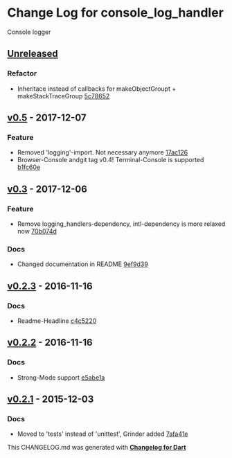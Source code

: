 # Change Log for console_log_handler
Console logger

## [Unreleased](http://github.com/mikemitterer/dart-console_log_handler/compare/v0.5...HEAD)

### Refactor
* Inheritace instead of callbacks for makeObjectGroupt + makeStackTraceGroup [5c78652](https://github.com/mikemitterer/dart-console_log_handler/commit/5c78652dab7185956970b89d85a7cd1c74b3b901)

## [v0.5](http://github.com/mikemitterer/dart-console_log_handler/compare/v0.4...v0.5) - 2017-12-07

### Feature
* Removed 'logging'-import. Not necessary anymore [17ac126](https://github.com/mikemitterer/dart-console_log_handler/commit/17ac12634b59d976ebe0d3e07769c87ac846114c)
* Browser-Console andgit tag v0.4! Terminal-Console is supported [b1fc60e](https://github.com/mikemitterer/dart-console_log_handler/commit/b1fc60ea07aa256bca88e766f25b70d3aa1989a3)

## [v0.3](http://github.com/mikemitterer/dart-console_log_handler/compare/v0.2.3...v0.3) - 2017-12-06

### Feature
* Remove logging_handlers-dependency, intl-dependency is more relaxed now [70b074d](https://github.com/mikemitterer/dart-console_log_handler/commit/70b074d3b6f2f8efbf105af45fd0b41a79ea1e93)

### Docs
* Changed documentation in README [9ef9d39](https://github.com/mikemitterer/dart-console_log_handler/commit/9ef9d39c723ec505e855a484c7a02c885e31592b)

## [v0.2.3](http://github.com/mikemitterer/dart-console_log_handler/compare/v0.2.2...v0.2.3) - 2016-11-16

### Docs
* Readme-Headline [c4c5220](https://github.com/mikemitterer/dart-console_log_handler/commit/c4c5220ebaee68b8b0eebbbc28579c4b997f3934)

## [v0.2.2](http://github.com/mikemitterer/dart-console_log_handler/compare/v0.2.1...v0.2.2) - 2016-11-16

### Docs
* Strong-Mode support [e5abe1a](https://github.com/mikemitterer/dart-console_log_handler/commit/e5abe1aaa85b9a79a97b73169e27e753bf498b41)

## [v0.2.1](http://github.com/mikemitterer/dart-console_log_handler/compare/v0.2.0...v0.2.1) - 2015-12-03

### Docs
* Moved to 'tests' instead of 'unittest', Grinder added [7afa41e](https://github.com/mikemitterer/dart-console_log_handler/commit/7afa41e46b911230ce7e81d29907b672c031e7e6)


This CHANGELOG.md was generated with [**Changelog for Dart**](https://pub.dartlang.org/packages/changelog)

